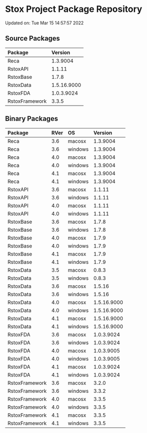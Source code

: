 # Stox Project Package Repository


Updated on: Tue Mar 15 14:57:57 2022
## Source Packages

|Package        |Version     |
|:--------------|:-----------|
|Reca           |1.3.9004    |
|RstoxAPI       |1.1.11      |
|RstoxBase      |1.7.8       |
|RstoxData      |1.5.16.9000 |
|RstoxFDA       |1.0.3.9024  |
|RstoxFramework |3.3.5       |

## Binary Packages

|Package        |RVer |OS      |Version     |
|:--------------|:----|:-------|:-----------|
|Reca           |3.6  |macosx  |1.3.9004    |
|Reca           |3.6  |windows |1.3.9004    |
|Reca           |4.0  |macosx  |1.3.9004    |
|Reca           |4.0  |windows |1.3.9004    |
|Reca           |4.1  |macosx  |1.3.9004    |
|Reca           |4.1  |windows |1.3.9004    |
|RstoxAPI       |3.6  |macosx  |1.1.11      |
|RstoxAPI       |3.6  |windows |1.1.11      |
|RstoxAPI       |4.0  |macosx  |1.1.11      |
|RstoxAPI       |4.0  |windows |1.1.11      |
|RstoxBase      |3.6  |macosx  |1.7.8       |
|RstoxBase      |3.6  |windows |1.7.8       |
|RstoxBase      |4.0  |macosx  |1.7.9       |
|RstoxBase      |4.0  |windows |1.7.9       |
|RstoxBase      |4.1  |macosx  |1.7.9       |
|RstoxBase      |4.1  |windows |1.7.9       |
|RstoxData      |3.5  |macosx  |0.8.3       |
|RstoxData      |3.5  |windows |0.8.3       |
|RstoxData      |3.6  |macosx  |1.5.16      |
|RstoxData      |3.6  |windows |1.5.16      |
|RstoxData      |4.0  |macosx  |1.5.16.9000 |
|RstoxData      |4.0  |windows |1.5.16.9000 |
|RstoxData      |4.1  |macosx  |1.5.16.9000 |
|RstoxData      |4.1  |windows |1.5.16.9000 |
|RstoxFDA       |3.6  |macosx  |1.0.3.9024  |
|RstoxFDA       |3.6  |windows |1.0.3.9024  |
|RstoxFDA       |4.0  |macosx  |1.0.3.9005  |
|RstoxFDA       |4.0  |windows |1.0.3.9005  |
|RstoxFDA       |4.1  |macosx  |1.0.3.9024  |
|RstoxFDA       |4.1  |windows |1.0.3.9024  |
|RstoxFramework |3.6  |macosx  |3.2.0       |
|RstoxFramework |3.6  |windows |3.3.2       |
|RstoxFramework |4.0  |macosx  |3.3.5       |
|RstoxFramework |4.0  |windows |3.3.5       |
|RstoxFramework |4.1  |macosx  |3.3.5       |
|RstoxFramework |4.1  |windows |3.3.5       |
